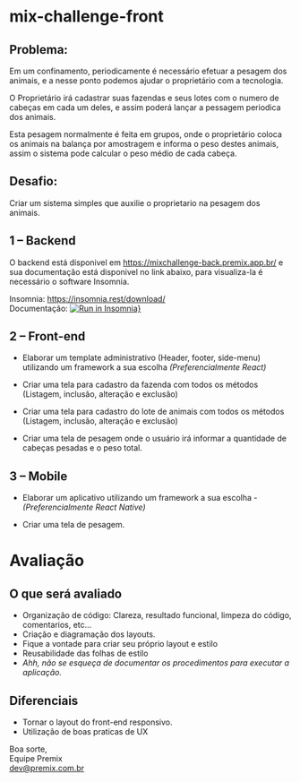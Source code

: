 # mix-challenge-front
## Problema:
Em um confinamento, periodicamente é necessário efetuar a pesagem dos animais, e a nesse ponto podemos ajudar o proprietário com a tecnologia.

O Proprietário irá cadastrar suas fazendas e seus lotes com o numero de cabeças em cada um deles, e assim poderá lançar a pessagem periodica dos animais.

Esta pesagem normalmente é feita em grupos, onde o proprietário coloca os animais na balança por amostragem e informa o peso destes animais, assim o sistema pode calcular o peso médio de cada cabeça.

## **Desafio:** 
Criar um sistema simples que auxilie o proprietario na pesagem dos animais.


## 1 – Backend
O backend está disponivel em https://mixchallenge-back.premix.app.br/ e sua documentação está disponivel no link abaixo, para visualiza-la é necessário o software Insomnia.

Insomnia: https://insomnia.rest/download/  
Documentação:   [![Run in Insomnia}](https://insomnia.rest/images/run.svg)](https://insomnia.rest/run/?label=mixChallenge-back&uri=https%3A%2F%2Fraw.githubusercontent.com%2Fdev-premix%2Fmixchallenge-front%2Fmain%2FInsomniaApiDoc.json)

## 2 – Front-end

- Elaborar um template administrativo (Header, footer, side-menu) utilizando um framework a sua escolha _(Preferencialmente React)_

- Criar uma tela para cadastro da fazenda com todos os métodos (Listagem, inclusão, alteração e exclusão)

- Criar uma tela para cadastro do lote de animais com todos os métodos (Listagem, inclusão, alteração e exclusão)

- Criar uma tela de pesagem onde o usuário irá informar a quantidade de cabeças pesadas e o peso total.

## 3 – Mobile
- Elaborar um aplicativo utilizando um framework a sua escolha - _(Preferencialmente React Native)_

- Criar uma tela de pesagem.


# Avaliação
## O que será avaliado
* Organização de código: Clareza, resultado funcional, limpeza do código, comentarios, etc...
* Criação e diagramação dos layouts.
* Fique a vontade para criar seu próprio layout e estilo
* Reusabilidade das folhas de estilo
* *Ahh, não se esqueça de documentar os procedimentos para executar a aplicação.*
## Diferenciais
* Tornar o layout do front-end responsivo.
* Utilização de boas praticas de UX


Boa sorte,  
Equipe Premix  
dev@premix.com.br